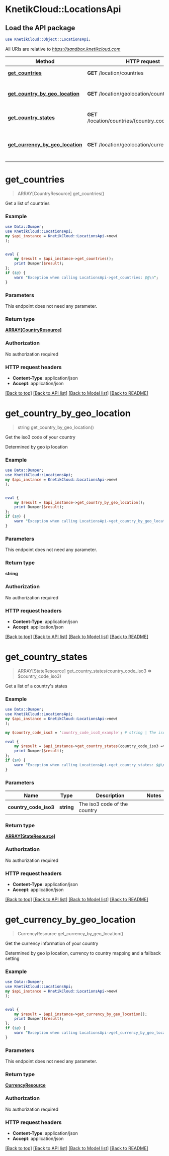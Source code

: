 # KnetikCloud::LocationsApi

## Load the API package
```perl
use KnetikCloud::Object::LocationsApi;
```

All URIs are relative to *https://sandbox.knetikcloud.com*

Method | HTTP request | Description
------------- | ------------- | -------------
[**get_countries**](LocationsApi.md#get_countries) | **GET** /location/countries | Get a list of countries
[**get_country_by_geo_location**](LocationsApi.md#get_country_by_geo_location) | **GET** /location/geolocation/country | Get the iso3 code of your country
[**get_country_states**](LocationsApi.md#get_country_states) | **GET** /location/countries/{country_code_iso3}/states | Get a list of a country&#39;s states
[**get_currency_by_geo_location**](LocationsApi.md#get_currency_by_geo_location) | **GET** /location/geolocation/currency | Get the currency information of your country


# **get_countries**
> ARRAY[CountryResource] get_countries()

Get a list of countries

### Example 
```perl
use Data::Dumper;
use KnetikCloud::LocationsApi;
my $api_instance = KnetikCloud::LocationsApi->new(
);


eval { 
    my $result = $api_instance->get_countries();
    print Dumper($result);
};
if ($@) {
    warn "Exception when calling LocationsApi->get_countries: $@\n";
}
```

### Parameters
This endpoint does not need any parameter.

### Return type

[**ARRAY[CountryResource]**](CountryResource.md)

### Authorization

No authorization required

### HTTP request headers

 - **Content-Type**: application/json
 - **Accept**: application/json

[[Back to top]](#) [[Back to API list]](../README.md#documentation-for-api-endpoints) [[Back to Model list]](../README.md#documentation-for-models) [[Back to README]](../README.md)

# **get_country_by_geo_location**
> string get_country_by_geo_location()

Get the iso3 code of your country

Determined by geo ip location

### Example 
```perl
use Data::Dumper;
use KnetikCloud::LocationsApi;
my $api_instance = KnetikCloud::LocationsApi->new(
);


eval { 
    my $result = $api_instance->get_country_by_geo_location();
    print Dumper($result);
};
if ($@) {
    warn "Exception when calling LocationsApi->get_country_by_geo_location: $@\n";
}
```

### Parameters
This endpoint does not need any parameter.

### Return type

**string**

### Authorization

No authorization required

### HTTP request headers

 - **Content-Type**: application/json
 - **Accept**: application/json

[[Back to top]](#) [[Back to API list]](../README.md#documentation-for-api-endpoints) [[Back to Model list]](../README.md#documentation-for-models) [[Back to README]](../README.md)

# **get_country_states**
> ARRAY[StateResource] get_country_states(country_code_iso3 => $country_code_iso3)

Get a list of a country's states

### Example 
```perl
use Data::Dumper;
use KnetikCloud::LocationsApi;
my $api_instance = KnetikCloud::LocationsApi->new(
);

my $country_code_iso3 = 'country_code_iso3_example'; # string | The iso3 code of the country

eval { 
    my $result = $api_instance->get_country_states(country_code_iso3 => $country_code_iso3);
    print Dumper($result);
};
if ($@) {
    warn "Exception when calling LocationsApi->get_country_states: $@\n";
}
```

### Parameters

Name | Type | Description  | Notes
------------- | ------------- | ------------- | -------------
 **country_code_iso3** | **string**| The iso3 code of the country | 

### Return type

[**ARRAY[StateResource]**](StateResource.md)

### Authorization

No authorization required

### HTTP request headers

 - **Content-Type**: application/json
 - **Accept**: application/json

[[Back to top]](#) [[Back to API list]](../README.md#documentation-for-api-endpoints) [[Back to Model list]](../README.md#documentation-for-models) [[Back to README]](../README.md)

# **get_currency_by_geo_location**
> CurrencyResource get_currency_by_geo_location()

Get the currency information of your country

Determined by geo ip location, currency to country mapping and a fallback setting

### Example 
```perl
use Data::Dumper;
use KnetikCloud::LocationsApi;
my $api_instance = KnetikCloud::LocationsApi->new(
);


eval { 
    my $result = $api_instance->get_currency_by_geo_location();
    print Dumper($result);
};
if ($@) {
    warn "Exception when calling LocationsApi->get_currency_by_geo_location: $@\n";
}
```

### Parameters
This endpoint does not need any parameter.

### Return type

[**CurrencyResource**](CurrencyResource.md)

### Authorization

No authorization required

### HTTP request headers

 - **Content-Type**: application/json
 - **Accept**: application/json

[[Back to top]](#) [[Back to API list]](../README.md#documentation-for-api-endpoints) [[Back to Model list]](../README.md#documentation-for-models) [[Back to README]](../README.md)

